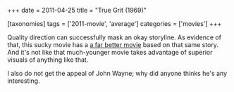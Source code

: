 +++
date = 2011-04-25
title = "True Grit (1969)"

[taxonomies]
tags = ['2011-movie', 'average']
categories = ['movies']
+++

Quality direction can successfully mask an okay storyline. As evidence
of that, this sucky movie has a [a far better movie] based on that same
story. And it\'s not like that much-younger movie takes advantage of
superior visuals of anything like that.

I also do not get the appeal of John Wayne; why did anyone thinks he\'s
any interesting.

  [a far better movie]: http://tshepang.net/true-grit-2010
